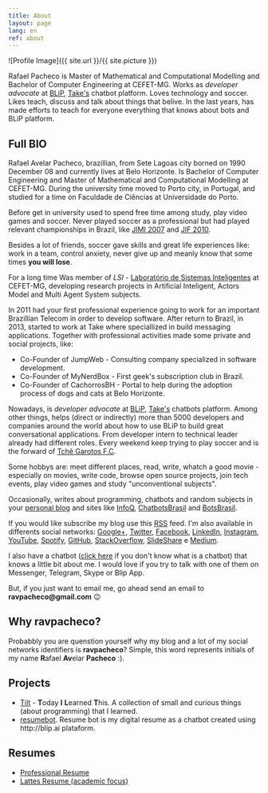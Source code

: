 ```yaml
---
title: About
layout: page
lang: en
ref: about
---
```

![Profile Image]({{ site.url }}/{{ site.picture }})

Rafael Pacheco is Master of Mathematical and Computational Modelling and Bachelor of Computer Engineering at CEFET-MG.
Works as _developer advocate_ at [BLiP](http://blip.ai/), [Take's](https://take.net) chatbot platform.
Loves technology and soccer. Likes teach, discuss and talk about things that belive.
In the last years, has made efforts to teach for everyone everything that knows about bots and BLiP platform.

<h2><b>Full</b> BIO</h2>

Rafael Avelar Pacheco, brazillian, from Sete Lagoas city borned on 1990 December 08 and currently lives at Belo Horizonte. 
Is Bachelor of Computer Engineering and Master of Mathematical and Computational Modelling at CEFET-MG. 
During the university time moved to Porto city, in Portugal, and studied for a time on Faculdade de Ciências at 
Universidade do Porto. 

Before get in university used to spend free time among study, play video games and soccer. 
Never played soccer as a professional but had played relevant championships in Brazil, like 
[JIMI 2007](http://jimi.esportes.mg.gov.br/) and 
[JIF 2010](http://portal.mec.gov.br/todas-as-noticias/209-noticias/564834057/15469-jogos-vao-reunir-2-mil-alunos-da-rede-federal-em-brasilia).

Besides a lot of friends, soccer gave skills and great life experiences like: work in a team, control anxiety, never 
give up and meanly know that some times **you will lose**.

For a long time Was member of _LSI_ - <a href="http://www.lsi.cefetmg.br/">Laboratório de Sistemas Inteligentes</a> at 
CEFET-MG, developing research projects in Artificial Inteligent, Actors Model and Multi Agent System subjects.

In 2011 had your first professional experience going to work for an important Brazillian Telecom in order to develop 
software. After return to Brazil, in 2013, started to work at Take where speciallized in build messaging applications. 
Together with professional activities made some private and social projects, like:

* Co-Founder of JumpWeb - Consulting company specialized in software development.
* Co-Founder of MyNerdBox - First geek's subscription club in Brazil.
* Co-Founder of CachorrosBH - Portal to help during the adoption process of dogs and cats at Belo Horizonte. 

<!-- falar sobre apresentações -->

Nowadays, is *developer advocate* at [BLiP](http://blip.ai/), [Take's](https://take.net) chatbots platform.
Among other things, helps (direct or indirectly) more than 5000 developers and companies around the world about how to use BLiP to build great 
conversational applications. From developer intern to technical leader already had different roles. Every weekend keep 
trying to play soccer and is the forward of [Tchê Garotos F.C](https://www.instagram.com/tchegarotos_f.c/).

Some hobbys are: meet different places, read, write, whatch a good movie - especially on movies, write code, 
browse open source projects, join tech events, play video games and study "unconventional subjects".

Occasionally, writes about programming, chatbots and random subjects in your 
[personal blog](http://ravpacheco.com/blog/) and sites like [InfoQ](http://infoq.com/), 
[ChatbotsBrasil](https://chatbotsbrasil.take.net/) and [BotsBrasil](https://medium.com/botsbrasil).

<div class="breaker"></div>

If you would like subscribe my blog use this <a href="http://ravpacheco.com/feed.xml">RSS</a> feed. 
I'm also available in differents social networks: <a href="http://plus.google.com/+RafaelPachecoBH">Google+</a>, <a href="http://twitter.com/ravpachecco">Twitter</a>, <a href="http://facebook.com/ravpacheco">Facebook</a>, <a href="http://linkedin.com/in/ravpacheco">LinkedIn</a>, <a href="http://instagram.com/ravpachecco">Instagram</a>, <a href="http://youtube.com/ravpacheco">YouTube</a>, <a href="https://open.spotify.com/user/ravpacheco">Spotify</a>, <a href="https://github.com/ravpacheco">GitHub</a>, <a href="http://stackoverflow.com/users/3613766/rafael-pacheco">StackOverflow</a>, <a href="http://pt.slideshare.net/RafaelAvelar1">SlideShare</a> e <a href="https://medium.com/@ravpacheco">Medium</a>.

I also have a chatbot (<a href="http://ravpacheco.com/bot">click here</a> if you don't know what is a chatbot) that knows a little bit about me. 
I would love if you try to talk with one of them on Messenger, Telegram, Skype or Blip App.

<p>
But, if you just want to email me, go ahead send an email to <b>ravpacheco@gmail.com</b> 😉
</p>
 
<h2>Why <b>ravpacheco</b>?</h2>

<p>Probabbly you are quenstion yourself why my blog and a lot of my social networks identifiers is <b>ravpacheco</b>?
Simple, this word represents initials of my name <b>R</b>afael <b>Av</b>elar <b>Pacheco</b> :).
</p>

<h2>Projects</h2>

<ul>
	<li><a href="https://github.com/ravpacheco/tilt">Tilt</a> - <b>T</b>oday <b>I</b> <b>L</b>earned <b>T</b>his. A collection of small and curious things (about programming) that I learned.</li>
	<li><a href="https://github.com/ravpacheco/resumebot">resumebot</a>. Resume bot is my digital resume as a chatbot created using http://blip.ai plataform.</li>
</ul>

<h2>Resumes</h2>

<ul class="skill-list">
	<li><a href="{{ site.resume-url }}">Professional Resume</a></li>
	<li><a href="{{ site.lattes-url }}">Lattes Resume (academic focus)</a></li>
</ul>